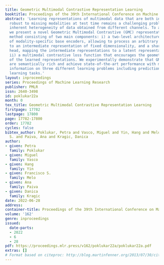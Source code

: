 ```yaml
---
title: Geometric Multimodal Contrastive Representation Learning
booktitle: Proceedings of the 39th International Conference on Machine Learning
abstract: 'Learning representations of multimodal data that are both informative and
  robust to missing modalities at test time remains a challenging problem due to the
  inherent heterogeneity of data obtained from different channels. To address it,
  we present a novel Geometric Multimodal Contrastive (GMC) representation learning
  method consisting of two main components: i) a two-level architecture consisting
  of modality-specific base encoders, allowing to process an arbitrary number of modalities
  to an intermediate representation of fixed dimensionality, and a shared projection
  head, mapping the intermediate representations to a latent representation space;
  ii) a multimodal contrastive loss function that encourages the geometric alignment
  of the learned representations. We experimentally demonstrate that GMC representations
  are semantically rich and achieve state-of-the-art performance with missing modality
  information on three different learning problems including prediction and reinforcement
  learning tasks.'
layout: inproceedings
series: Proceedings of Machine Learning Research
publisher: PMLR
issn: 2640-3498
id: poklukar22a
month: 0
tex_title: Geometric Multimodal Contrastive Representation Learning
firstpage: 17782
lastpage: 17800
page: 17782-17800
order: 17782
cycles: false
bibtex_author: Poklukar, Petra and Vasco, Miguel and Yin, Hang and Melo, Francisco
  S. and Paiva, Ana and Kragic, Danica
author:
- given: Petra
  family: Poklukar
- given: Miguel
  family: Vasco
- given: Hang
  family: Yin
- given: Francisco S.
  family: Melo
- given: Ana
  family: Paiva
- given: Danica
  family: Kragic
date: 2022-06-28
address:
container-title: Proceedings of the 39th International Conference on Machine Learning
volume: '162'
genre: inproceedings
issued:
  date-parts:
  - 2022
  - 6
  - 28
pdf: https://proceedings.mlr.press/v162/poklukar22a/poklukar22a.pdf
extras: []
# Format based on citeproc: http://blog.martinfenner.org/2013/07/30/citeproc-yaml-for-bibliographies/
---
```

